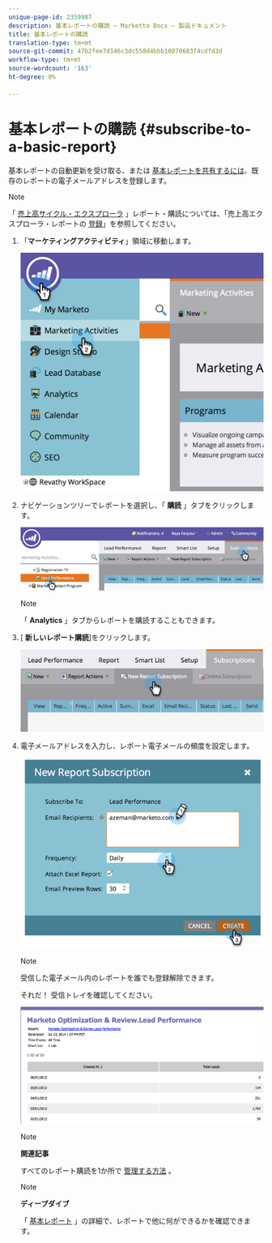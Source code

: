 ```yaml
---
unique-page-id: 2359987
description: 基本レポートの購読 — Marketto Docs — 製品ドキュメント
title: 基本レポートの購読
translation-type: tm+mt
source-git-commit: 47b2fee7d146c3dc558d4bbb10070683f4cdfd3d
workflow-type: tm+mt
source-wordcount: '163'
ht-degree: 0%

---
```



# 基本レポートの購読 {#subscribe-to-a-basic-report}

基本レポートの自動更新を受け取る、または [基本レポートを共有するには](http://docs.marketo.com/display/docs/basic+reporting)、既存のレポートの電子メールアドレスを登録します。

>[!NOTE]
>
>「 [売上高サイクル・エクスプローラ](http://docs.marketo.com/display/docs/revenue+cycle+analytics) 」レポート・購読については、「売上高エクスプローラ・レポートの [登録](../../../../product-docs/reporting/revenue-cycle-analytics/revenue-explorer/subscribe-to-a-revenue-explorer-report.md)」を参照してください。

1. 「**マーケティングアクティビティ**」領域に移動します。

   ![](assets/image2014-9-16-10-3a31-3a54.png)

1. ナビゲーションツリーでレポートを選択し、「 **購読** 」タブをクリックします。

   ![](assets/image2014-9-16-10-3a32-3a1.png)

   >[!NOTE]
   >
   >「 **Analytics** 」タブからレポートを購読することもできます。

1. [ **新しいレポート購読**]をクリックします。

   ![](assets/image2014-9-16-10-3a32-3a24.png)

1. 電子メールアドレスを入力し、レポート電子メールの頻度を設定します。

   ![](assets/image2014-9-16-10-3a32-3a31.png)

   >[!NOTE]
   >
   >受信した電子メール内のレポートを誰でも登録解除できます。

   それだ！ 受信トレイを確認してください。

   ![](assets/image2014-9-16-10-3a32-3a49.png)

   >[!NOTE]
   >
   >**関連記事**
   >
   >
   >すべてのレポート購読を1か所で [管理する方法](manage-report-subscriptions.md) 。

   >[!NOTE]
   >
   >**ディープダイブ**
   >
   >
   >「 [基本レポート](http://docs.marketo.com/display/docs/basic+reporting) 」の詳細で、レポートで他に何ができるかを確認できます。

